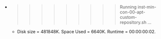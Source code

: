 * >>>>>>>>> Running inst-min-con-00-apt-custom-repository.sh ...
  * Disk size = 481848K. Space Used = 6640K. Runtime = 00:00:00:02.
